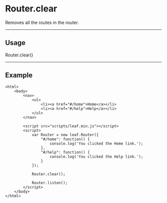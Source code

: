 # Router.clear

Removes all the routes in the router.

----------------------------------------------------------------------

## Usage

Router.clear()

----------------------------------------------------------------------

## Example

	<html>	
		<body>
			<nav>
				<ul>
					<li><a href="#/home">Home</a></li>
					<li><a href="#/help">Help</a></li>					
				</ul>
			</nav>
				
			<script src="scripts/leaf.min.js"></script>
			<script>	
				var Router = new leaf.Router({
					"#/home": function() {
						console.log('You clicked the Home link.');
					},
					"#/help": function() {
						console.log('You clicked the Help link.');
					}
				});

				Router.clear();
				
				Router.listen();
			</script>
		</body>
	</html>	